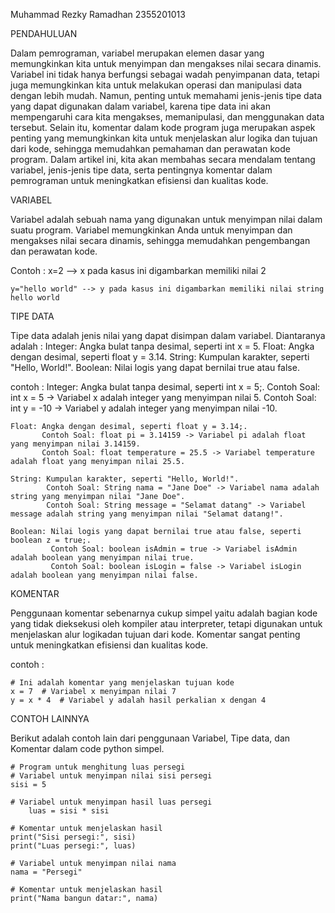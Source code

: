 Muhammad Rezky Ramadhan
2355201013

PENDAHULUAN

Dalam pemrograman, variabel merupakan elemen dasar yang memungkinkan kita untuk menyimpan dan mengakses nilai secara dinamis. 
Variabel ini tidak hanya berfungsi sebagai wadah penyimpanan data, tetapi juga memungkinkan kita untuk melakukan operasi dan 
manipulasi data dengan lebih mudah. Namun, penting untuk memahami jenis-jenis tipe data yang dapat digunakan dalam variabel, 
karena tipe data ini akan mempengaruhi cara kita mengakses, memanipulasi, dan menggunakan data tersebut. Selain itu, komentar 
dalam kode program juga merupakan aspek penting yang memungkinkan kita untuk menjelaskan alur logika dan tujuan dari kode, 
sehingga memudahkan pemahaman dan perawatan kode program. Dalam artikel ini, kita akan membahas secara mendalam tentang 
variabel, jenis-jenis tipe data, serta pentingnya komentar dalam pemrograman untuk meningkatkan efisiensi dan kualitas kode.


VARIABEL

Variabel adalah sebuah nama yang digunakan untuk menyimpan nilai dalam suatu program. Variabel memungkinkan Anda untuk
menyimpan dan mengakses nilai secara dinamis, sehingga memudahkan pengembangan dan perawatan kode.

Contoh : 
    x=2 --> x pada kasus ini digambarkan memiliki nilai 2

    y="hello world" --> y pada kasus ini digambarkan memiliki nilai string hello world


TIPE DATA

Tipe data adalah jenis nilai yang dapat disimpan dalam variabel. Diantaranya adalah :
    Integer: Angka bulat tanpa desimal, seperti int x = 5.
    Float: Angka dengan desimal, seperti float y = 3.14.
    String: Kumpulan karakter, seperti "Hello, World!".
    Boolean: Nilai logis yang dapat bernilai true atau false.

contoh :
    Integer: Angka bulat tanpa desimal, seperti int x = 5;.
             Contoh Soal: int x = 5 -> Variabel x adalah integer yang menyimpan nilai 5.
             Contoh Soal: int y = -10 -> Variabel y adalah integer yang menyimpan nilai -10.

    Float: Angka dengan desimal, seperti float y = 3.14;.
           Contoh Soal: float pi = 3.14159 -> Variabel pi adalah float yang menyimpan nilai 3.14159.
           Contoh Soal: float temperature = 25.5 -> Variabel temperature adalah float yang menyimpan nilai 25.5.

    String: Kumpulan karakter, seperti "Hello, World!".
            Contoh Soal: String nama = "Jane Doe" -> Variabel nama adalah string yang menyimpan nilai "Jane Doe".
            Contoh Soal: String message = "Selamat datang" -> Variabel message adalah string yang menyimpan nilai "Selamat datang!".

    Boolean: Nilai logis yang dapat bernilai true atau false, seperti boolean z = true;.
             Contoh Soal: boolean isAdmin = true -> Variabel isAdmin adalah boolean yang menyimpan nilai true.
             Contoh Soal: boolean isLogin = false -> Variabel isLogin adalah boolean yang menyimpan nilai false.

KOMENTAR

Penggunaan komentar sebenarnya cukup simpel yaitu adalah bagian kode yang tidak dieksekusi oleh kompiler atau interpreter, 
tetapi digunakan untuk menjelaskan alur logikadan tujuan dari kode. Komentar sangat penting untuk meningkatkan efisiensi dan 
kualitas kode.

contoh :

    # Ini adalah komentar yang menjelaskan tujuan kode
    x = 7  # Variabel x menyimpan nilai 7
    y = x * 4  # Variabel y adalah hasil perkalian x dengan 4


CONTOH LAINNYA

Berikut adalah contoh lain dari penggunaan Variabel, Tipe data, dan Komentar dalam code python simpel.

    # Program untuk menghitung luas persegi
    # Variabel untuk menyimpan nilai sisi persegi
    sisi = 5

    # Variabel untuk menyimpan hasil luas persegi
        luas = sisi * sisi

    # Komentar untuk menjelaskan hasil
    print("Sisi persegi:", sisi)
    print("Luas persegi:", luas)

    # Variabel untuk menyimpan nilai nama
    nama = "Persegi"

    # Komentar untuk menjelaskan hasil
    print("Nama bangun datar:", nama)